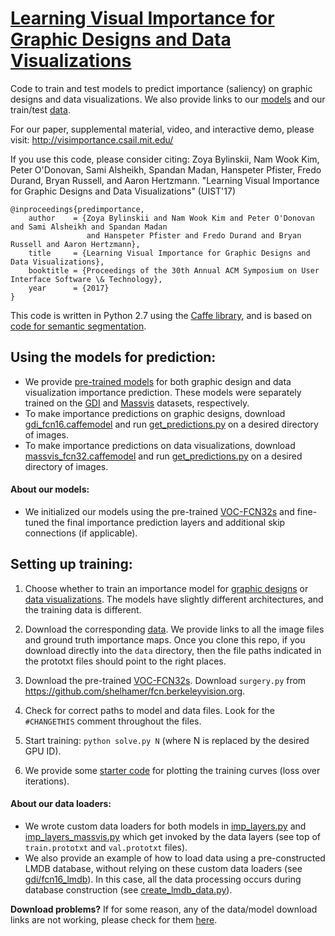 # [Learning Visual Importance for Graphic Designs and Data Visualizations](http://visimportance.csail.mit.edu/)

Code to train and test models to predict importance (saliency) on graphic designs and data visualizations.
We also provide links to our [models](https://github.com/cvzoya/visimportance/tree/master/models) and our train/test [data](https://github.com/cvzoya/visimportance/tree/master/data).

For our paper, supplemental material, video, and interactive demo, please visit: http://visimportance.csail.mit.edu/

If you use this code, please consider citing:
Zoya Bylinskii, Nam Wook Kim, Peter O'Donovan, Sami Alsheikh, Spandan Madan, Hanspeter Pfister, Fredo Durand, Bryan Russell, and Aaron Hertzmann. "Learning Visual Importance for Graphic Designs and Data Visualizations" (UIST'17)

``` 
@inproceedings{predimportance,
    author    = {Zoya Bylinskii and Nam Wook Kim and Peter O'Donovan and Sami Alsheikh and Spandan Madan
                 and Hanspeter Pfister and Fredo Durand and Bryan Russell and Aaron Hertzmann},
    title     = {Learning Visual Importance for Graphic Designs and Data Visualizations},
    booktitle = {Proceedings of the 30th Annual ACM Symposium on User Interface Software \& Technology},
    year      = {2017}
}
```

This code is written in Python 2.7 using the [Caffe library](http://caffe.berkeleyvision.org/), and is based on [code for semantic segmentation](https://github.com/shelhamer/fcn.berkeleyvision.org). 

Using the models for prediction:
------
  * We provide [pre-trained models](https://github.com/cvzoya/visimportance/tree/master/models) for both graphic design and data visualization importance prediction. These models were separately trained on the [GDI](http://www.dgp.toronto.edu/~donovan/layout/index.html) and [Massvis](http://massvis.mit.edu/) datasets, respectively. 
  * To make importance predictions on graphic designs, download [gdi_fcn16.caffemodel](http://visimportance.mit.edu/data/GDI/gdi_fcn16.zip) and run [get_predictions.py](https://github.com/cvzoya/visimportance/tree/master/gdi/get_predictions.py) on a desired directory of images.
  * To make importance predictions on data visualizations, download [massvis_fcn32.caffemodel](http://visimportance.mit.edu/data/massvis/massvis_fcn32.zip) and run [get_predictions.py](https://github.com/cvzoya/visimportance/tree/master/massvis/get_predictions.py) on a desired directory of images.

#### About our models:
  * We initialized our models using the pre-trained [VOC-FCN32s](https://github.com/shelhamer/fcn.berkeleyvision.org/blob/master/voc-fcn32s/caffemodel-url) and fine-tuned the final importance prediction layers and additional skip connections (if applicable).

Setting up training:
------

1. Choose whether to train an importance model for [graphic designs](https://github.com/cvzoya/visimportance/tree/master/gdi/) or [data visualizations](https://github.com/cvzoya/visimportance/tree/master/massvis). The models have slightly different architectures, and the training data is different.

2. Download the corresponding [data](https://github.com/cvzoya/visimportance/tree/master/data). We provide links to all the image files and ground truth importance maps. Once you clone this repo, if you download directly into the `data` directory, then the file paths indicated in the prototxt files should point to the right places.

3. Download the pre-trained [VOC-FCN32s](https://github.com/shelhamer/fcn.berkeleyvision.org/blob/master/voc-fcn32s/caffemodel-url). Download `surgery.py` from https://github.com/shelhamer/fcn.berkeleyvision.org. 

4. Check for correct paths to model and data files. Look for the `#CHANGETHIS` comment throughout the files.

5. Start training: `python solve.py N` (where N is replaced by the desired GPU ID).

6. We provide some [starter code](https://github.com/cvzoya/visimportance/tree/master/plotting) for plotting the training curves (loss over iterations).

#### About our data loaders:
  * We wrote custom data loaders for both models in [imp_layers.py](https://github.com/cvzoya/visimportance/blob/master/gdi/imp_layers.py) and [imp_layers_massvis.py](https://github.com/cvzoya/visimportance/blob/master/massvis/imp_layers_massvis.py) which get invoked by the data layers (see top of `train.prototxt` and `val.prototxt` files).
  * We also provide an example of how to load data using a pre-constructed LMDB database, without relying on these custom data loaders (see [gdi/fcn16_lmdb](https://github.com/cvzoya/visimportance/tree/master/gdi/fcn16_lmdb)). In this case, all the data processing occurs during database construction (see [create_lmdb_data.py](https://github.com/cvzoya/visimportance/blob/master/gdi/fcn16_lmdb/create_lmdb_data.py)).

**Download problems?** If for some reason, any of the data/model download links are not working, please check for them [here](http://visimportance.mit.edu/).

